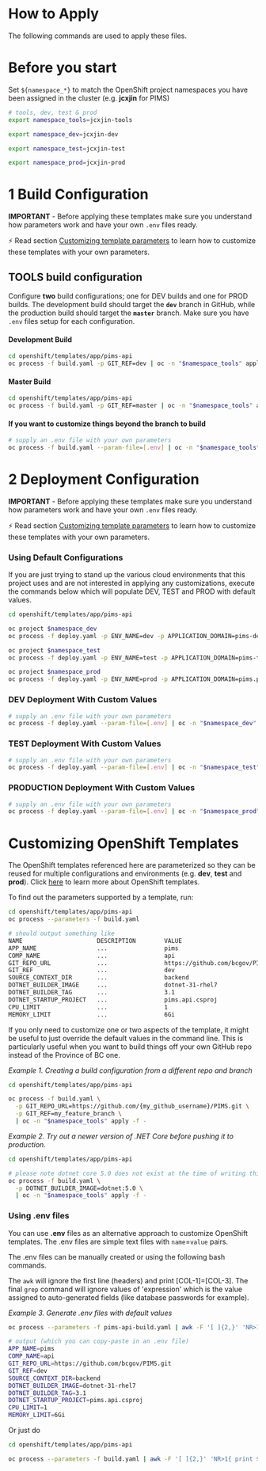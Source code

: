 # How to Apply

The following commands are used to apply these files.

# Before you start

Set `${namespace_*}` to match the OpenShift project namespaces you have been assigned in the cluster (e.g. **jcxjin** for PIMS)

```bash
# tools, dev, test & prod
export namespace_tools=jcxjin-tools

export namespace_dev=jcxjin-dev

export namespace_test=jcxjin-test

export namespace_prod=jcxjin-prod
```

# 1 Build Configuration

**IMPORTANT** - Before applying these templates make sure you understand how parameters work and have your own `.env` files ready.

:zap: Read section [Customizing template parameters](#customizing-template-parameters) to learn how to customize these templates with your own parameters.

## TOOLS build configuration

Configure **two** build configurations; one for DEV builds and one for PROD builds. The development build should target the **`dev`** branch in GitHub, while the production build should target the **`master`** branch. Make sure you have `.env` files setup for each configuration.

#### Development Build

```bash
cd openshift/templates/app/pims-api
oc process -f build.yaml -p GIT_REF=dev | oc -n "$namespace_tools" apply -f -
```

#### Master Build

```bash
cd openshift/templates/app/pims-api
oc process -f build.yaml -p GIT_REF=master | oc -n "$namespace_tools" apply -f -
```

#### If you want to customize things beyond the branch to build

```bash
# supply an .env file with your own parameters
oc process -f build.yaml --param-file=[.env] | oc -n "$namespace_tools" apply -f -
```

# 2 Deployment Configuration

**IMPORTANT** - Before applying these templates make sure you understand how parameters work and have your own `.env` files ready.

:zap: Read section [Customizing template parameters](#customizing-template-parameters) to learn how to customize these templates with your own parameters.


### Using Default Configurations

If you are just trying to stand up the various cloud environments that this project uses and are not interested in applying any customizations, execute the commands below which will populate DEV, TEST and PROD with default values.

```bash
cd openshift/templates/app/pims-api

oc project $namespace_dev
oc process -f deploy.yaml -p ENV_NAME=dev -p APPLICATION_DOMAIN=pims-dev.pathfinder.gov.bc.ca | oc create -f -

oc project $namespace_test
oc process -f deploy.yaml -p ENV_NAME=test -p APPLICATION_DOMAIN=pims-test.pathfinder.gov.bc.ca | oc create -f -

oc project $namespace_prod
oc process -f deploy.yaml -p ENV_NAME=prod -p APPLICATION_DOMAIN=pims.pathfinder.gov.bc.ca | oc create -f -

```

### DEV Deployment With Custom Values

```bash
# supply an .env file with your own parameters
oc process -f deploy.yaml --param-file=[.env] | oc -n "$namespace_dev" apply -f -
```

### TEST Deployment With Custom Values

```bash
# supply an .env file with your own parameters
oc process -f deploy.yaml --param-file=[.env] | oc -n "$namespace_test" apply -f -
```

### PRODUCTION Deployment With Custom Values

```bash
# supply an .env file with your own parameters
oc process -f deploy.yaml --param-file=[.env] | oc -n "$namespace_prod" apply -f -
```

# Customizing OpenShift Templates

The OpenShift templates referenced here are parameterized so they can be reused for multiple configurations and environments (e.g. **dev**, **test** and **prod**). Click [here](https://docs.openshift.com/container-platform/3.11/dev_guide/templates.html) to learn more about OpenShift templates.

To find out the parameters supported by a template, run:

```bash
cd openshift/templates/app/pims-api
oc process --parameters -f build.yaml

# should output something like
NAME                     DESCRIPTION        VALUE
APP_NAME                 ...                pims
COMP_NAME                ...                api
GIT_REPO_URL             ...                https://github.com/bcgov/PIMS.git
GIT_REF                  ...                dev
SOURCE_CONTEXT_DIR       ...                backend
DOTNET_BUILDER_IMAGE     ...                dotnet-31-rhel7
DOTNET_BUILDER_TAG       ...                3.1
DOTNET_STARTUP_PROJECT   ...                pims.api.csproj
CPU_LIMIT                ...                1
MEMORY_LIMIT             ...                6Gi
```

If you only need to customize one or two aspects of the template, it might be useful to just override the default values in the command line. This is particularly useful when you want to build things off your own GitHub repo instead of the Province of BC one.

*Example 1. Creating a build configuration from a different repo and branch*

```bash
cd openshift/templates/app/pims-api

oc process -f build.yaml \
  -p GIT_REPO_URL=https://github.com/{my_github_username}/PIMS.git \
  -p GIT_REF=my_feature_branch \
  | oc -n "$namespace_tools" apply -f -
```

*Example 2. Try out a newer version of .NET Core before pushing it to production.*

```bash
cd openshift/templates/app/pims-api

# please note dotnet core 5.0 does not exist at the time of writing this!
oc process -f build.yaml \
  -p DOTNET_BUILDER_IMAGE=dotnet:5.0 \
  | oc -n "$namespace_tools" apply -f -
```

### Using .env files

You can use **.env** files as an alternative approach to customize OpenShift templates. The .env files are simple text files with `name`=`value` pairs.

The .env files can be manually created or using the following bash commands.

The `awk` will ignore the first line (headers) and print [COL-1]=[COL-3]. The final `grep` command will ignore values of 'expression' which is the value assigned to auto-generated fields (like database passwords for example).

*Example 3. Generate .env files with default values*
```bash
oc process --parameters -f pims-api-build.yaml | awk -F '[ ]{2,}' 'NR>1{ print $1"="$3 }' | grep -v '=expression'

# output (which you can copy-paste in an .env file)
APP_NAME=pims
COMP_NAME=api
GIT_REPO_URL=https://github.com/bcgov/PIMS.git
GIT_REF=dev
SOURCE_CONTEXT_DIR=backend
DOTNET_BUILDER_IMAGE=dotnet-31-rhel7
DOTNET_BUILDER_TAG=3.1
DOTNET_STARTUP_PROJECT=pims.api.csproj
CPU_LIMIT=1
MEMORY_LIMIT=6Gi
```

Or just do

```bash
cd openshift/templates/app/pims-api

oc process --parameters -f build.yaml | awk -F '[ ]{2,}' 'NR>1{ print $1"="$3 }' | grep -v '=expression' > build.env
```
